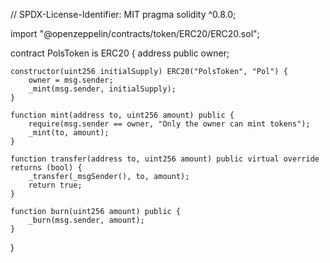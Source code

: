 // SPDX-License-Identifier: MIT
pragma solidity ^0.8.0;

import "@openzeppelin/contracts/token/ERC20/ERC20.sol";

contract PolsToken is ERC20 {
    address public owner;

    constructor(uint256 initialSupply) ERC20("PolsToken", "Pol") {
        owner = msg.sender;
        _mint(msg.sender, initialSupply);
    }

    function mint(address to, uint256 amount) public {
        require(msg.sender == owner, "Only the owner can mint tokens");
        _mint(to, amount);
    }

    function transfer(address to, uint256 amount) public virtual override returns (bool) {
        _transfer(_msgSender(), to, amount);
        return true;
    }

    function burn(uint256 amount) public {
        _burn(msg.sender, amount);
    }
}
